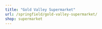 ```yaml
---
title: "Gold Valley Supermarket"
url: /springfield/gold-valley-supermarket/
shop: supermarket
---
```

